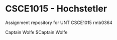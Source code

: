 # CSCE1015 - Hochstetler
Assignment repository for UNT CSCE1015
rmb0364

Captain Wolfe
$Captain Wolfe
